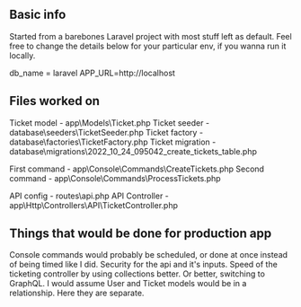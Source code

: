 ## Basic info

Started from a barebones Laravel project with most stuff left as default.
Feel free to change the details below for your particular env, if you wanna run it locally.

db_name = laravel
APP_URL=http://localhost


## Files worked on 
Ticket model - app\Models\Ticket.php
Ticket seeder - database\seeders\TicketSeeder.php
Ticket factory - database\factories\TicketFactory.php
Ticket migration - database\migrations\2022_10_24_095042_create_tickets_table.php

First command - app\Console\Commands\CreateTickets.php
Second command - app\Console\Commands\ProcessTickets.php

API config - routes\api.php
API Controller - app\Http\Controllers\API\TicketController.php



## Things that would be done for production app
Console commands would probably be scheduled, or done at once instead of being timed like I did.
Security for the api and it's inputs.
Speed of the ticketing controller by using collections better. Or better, switching to GraphQL.
I would assume User and Ticket models would be in a relationship. Here they are separate.
